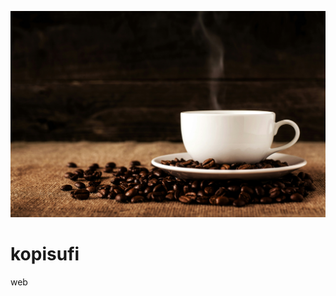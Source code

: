 ![alt text](https://github.com/jersocalvin/kopisufi/blob/main/header-bg.jpeg?raw=true)
# kopisufi
web
